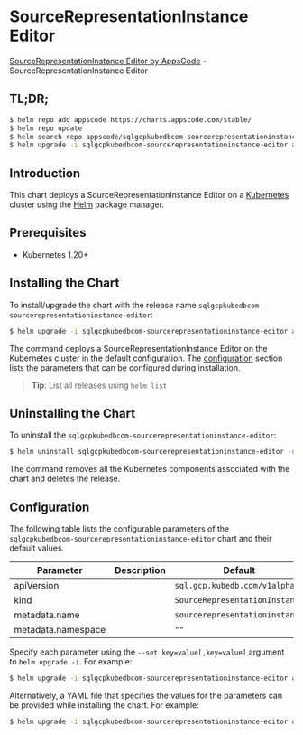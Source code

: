 # SourceRepresentationInstance Editor

[SourceRepresentationInstance Editor by AppsCode](https://appscode.com) - SourceRepresentationInstance Editor

## TL;DR;

```bash
$ helm repo add appscode https://charts.appscode.com/stable/
$ helm repo update
$ helm search repo appscode/sqlgcpkubedbcom-sourcerepresentationinstance-editor --version=v0.22.0
$ helm upgrade -i sqlgcpkubedbcom-sourcerepresentationinstance-editor appscode/sqlgcpkubedbcom-sourcerepresentationinstance-editor -n default --create-namespace --version=v0.22.0
```

## Introduction

This chart deploys a SourceRepresentationInstance Editor on a [Kubernetes](http://kubernetes.io) cluster using the [Helm](https://helm.sh) package manager.

## Prerequisites

- Kubernetes 1.20+

## Installing the Chart

To install/upgrade the chart with the release name `sqlgcpkubedbcom-sourcerepresentationinstance-editor`:

```bash
$ helm upgrade -i sqlgcpkubedbcom-sourcerepresentationinstance-editor appscode/sqlgcpkubedbcom-sourcerepresentationinstance-editor -n default --create-namespace --version=v0.22.0
```

The command deploys a SourceRepresentationInstance Editor on the Kubernetes cluster in the default configuration. The [configuration](#configuration) section lists the parameters that can be configured during installation.

> **Tip**: List all releases using `helm list`

## Uninstalling the Chart

To uninstall the `sqlgcpkubedbcom-sourcerepresentationinstance-editor`:

```bash
$ helm uninstall sqlgcpkubedbcom-sourcerepresentationinstance-editor -n default
```

The command removes all the Kubernetes components associated with the chart and deletes the release.

## Configuration

The following table lists the configurable parameters of the `sqlgcpkubedbcom-sourcerepresentationinstance-editor` chart and their default values.

|     Parameter      | Description |                  Default                  |
|--------------------|-------------|-------------------------------------------|
| apiVersion         |             | <code>sql.gcp.kubedb.com/v1alpha1</code>  |
| kind               |             | <code>SourceRepresentationInstance</code> |
| metadata.name      |             | <code>sourcerepresentationinstance</code> |
| metadata.namespace |             | <code>""</code>                           |


Specify each parameter using the `--set key=value[,key=value]` argument to `helm upgrade -i`. For example:

```bash
$ helm upgrade -i sqlgcpkubedbcom-sourcerepresentationinstance-editor appscode/sqlgcpkubedbcom-sourcerepresentationinstance-editor -n default --create-namespace --version=v0.22.0 --set apiVersion=sql.gcp.kubedb.com/v1alpha1
```

Alternatively, a YAML file that specifies the values for the parameters can be provided while
installing the chart. For example:

```bash
$ helm upgrade -i sqlgcpkubedbcom-sourcerepresentationinstance-editor appscode/sqlgcpkubedbcom-sourcerepresentationinstance-editor -n default --create-namespace --version=v0.22.0 --values values.yaml
```
